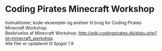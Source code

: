 # Coding Pirates Minecraft Workshop
Instruktioner, kode-eksempler og øvelser til brug for Coding Pirates Minecraft Workshop.<br>
Beskrivelse af Minecraft Workshop: http://wiki.codingpirates.dk/doku.php?id=minecraft_workshop <br>
Alle filer er opdateret til Spigot 1.9
